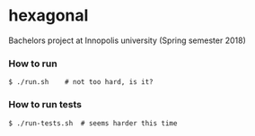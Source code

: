 # hexagonal
Bachelors project at Innopolis university (Spring semester 2018)

### How to run

    $ ./run.sh    # not too hard, is it?
    
    
### How to run tests

    $ ./run-tests.sh  # seems harder this time
